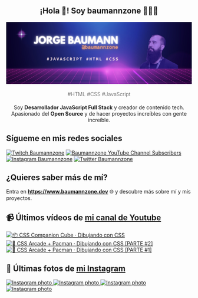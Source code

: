 <p align="center">
   <h2 align="center">¡Hola 👋! Soy baumannzone 👨🏻‍💻</h2>
   <img align="center" src="img/header.png" />
   <h4 align="center" style="font-weight: 300; color: #555;">#HTML #CSS #JavaScript</h4>
</p>

<p align="center" style="margin-bottom: 20px">Soy <strong>Desarrollador JavaScript Full Stack</strong> y creador de contenido tech.
<br/>
Apasionado del <strong>Open Source</strong> y de hacer proyectos increíbles con gente increíble.
</p>

## Sígueme en mis redes sociales

[![Twitch Baumannzone](https://img.shields.io/twitch/status/baumannzone?style=social)](https://twitch.tv/baumannzone)
[![Baumannzone YouTube Channel Subscribers](https://img.shields.io/youtube/channel/subscribers/UCTTj5ztXnGeDRPFVsBp7VMA?style=social)](https://youtube.com/rambitojs)
[![Instagram Baumannzone](https://img.shields.io/badge/Baumannzone--_.svg?label=Instagram&style=social&logo=instagram)](https://instagram.com/baumannzone)
[![Twitter Baumannzone](https://img.shields.io/twitter/follow/Baumannzone?label=Twitter&style=social)](https://twitter.com/baumannzone)

## ¿Quieres saber más de mí?

Entra en **https://www.baumannzone.dev** 🌐 y descubre más sobre mí y mis proyectos.

## 📹 Últimos vídeos de [mi canal de Youtube](https://youtube.com/rambitojs?sub_confirmation=1)


<a href='https://youtu.be/W6xwoSJahA0' target='_blank'>
  <img width='30%' src='https://img.youtube.com/vi/W6xwoSJahA0/mqdefault.jpg' alt='📦 CSS Companion Cube · Dibujando con CSS' />
</a>
<a href='https://youtu.be/9C3NXVXewH8' target='_blank'>
  <img width='30%' src='https://img.youtube.com/vi/9C3NXVXewH8/mqdefault.jpg' alt='👾 CSS Arcade + Pacman · Dibujando con CSS [PARTE #2]' />
</a>
<a href='https://youtu.be/2ahqLdgkSxA' target='_blank'>
  <img width='30%' src='https://img.youtube.com/vi/2ahqLdgkSxA/mqdefault.jpg' alt='👾 CSS Arcade + Pacman · Dibujando con CSS [PARTE #1]' />
</a>

## 📸 Últimas fotos de [mi Instagram](https://instagram.com/baumannzone)


<a href='https://instagram.com/p/C2m7ghhtk3C' target='_blank'>
  <img width='20%' src='https://instagram.ftlv18-1.fna.fbcdn.net/v/t51.2885-15/422324431_749944756692490_3633401212446622238_n.jpg?stp=dst-jpg_e35_s1080x1080&_nc_ht=instagram.ftlv18-1.fna.fbcdn.net&_nc_cat=110&_nc_ohc=4MQuVdkLkLIAX_kuDyz&edm=APU89FABAAAA&ccb=7-5&ig_cache_key=MzI4OTU3ODI5NzYwNzIxMjQ4Mg%3D%3D.2-ccb7-5&oh=00_AfAPEgdbRZX3Dhou-sCTRUpbe6Jf17fvBtK-o9aut7WrIQ&oe=65BAFB44&_nc_sid=bc0c2c' alt='Instagram photo' />
</a>
<a href='https://instagram.com/p/C2hQRT0tMWZ' target='_blank'>
  <img width='20%' src='https://instagram.ftlv18-1.fna.fbcdn.net/v/t51.2885-15/420862071_934800164926628_3994013665308562723_n.jpg?stp=dst-jpg_e35_s1080x1080&_nc_ht=instagram.ftlv18-1.fna.fbcdn.net&_nc_cat=108&_nc_ohc=goX_ADMarLsAX-AvMn8&edm=APU89FABAAAA&ccb=7-5&ig_cache_key=MzI4Nzk4MDc2MTIxNzgxMTg2NQ%3D%3D.2-ccb7-5&oh=00_AfCVD3t5yBsRMyj4Xk2-Mt9zDl3JKYPK3gPfVt_fAHCrUQ&oe=65BA7536&_nc_sid=bc0c2c' alt='Instagram photo' />
</a>
<a href='https://instagram.com/p/C2Xr4hYNAmD' target='_blank'>
  <img width='20%' src='https://instagram.ftlv18-1.fna.fbcdn.net/v/t51.2885-15/420013915_698801212344816_1846725449189555466_n.jpg?stp=dst-jpg_e35_s1080x1080&_nc_ht=instagram.ftlv18-1.fna.fbcdn.net&_nc_cat=100&_nc_ohc=5s9QFqB-m8UAX8S2OyN&edm=APU89FABAAAA&ccb=7-5&ig_cache_key=MzI4NTI4NzQ1MzMyMDI4NDU0Nw%3D%3D.2-ccb7-5&oh=00_AfA2GK6Gnvyo7LN7t1MD1Dfsy1Adhx9nY6IqpV8iDRfMVg&oe=65BA6FD8&_nc_sid=bc0c2c' alt='Instagram photo' />
</a>
<a href='https://instagram.com/p/C2VDGAZNmSJ' target='_blank'>
  <img width='20%' src='https://instagram.ftlv18-1.fna.fbcdn.net/v/t51.2885-15/419627683_1405440463681813_1030666991868514555_n.jpg?stp=dst-jpg_e35_s1080x1080&_nc_ht=instagram.ftlv18-1.fna.fbcdn.net&_nc_cat=101&_nc_ohc=umUHyZOEuGQAX9VARRi&edm=APU89FABAAAA&ccb=7-5&ig_cache_key=MzI4NDU0NTEwNTkyMTY4NDUxNg%3D%3D.2-ccb7-5&oh=00_AfCeLurPBhoj6v1YZPcfe9YCQFaz7pSz5cvPZbIExz8uJg&oe=65BB719F&_nc_sid=bc0c2c' alt='Instagram photo' />
</a>
